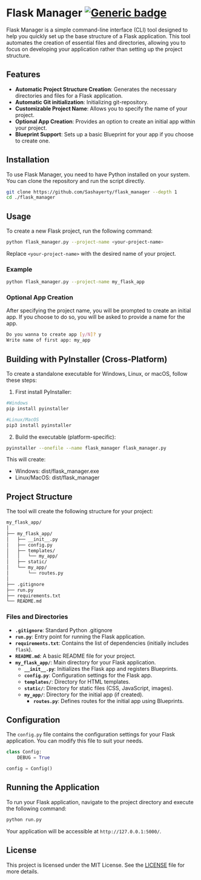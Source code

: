# Flask Manager [![Generic badge](https://img.shields.io/badge/Crafted_with_Python_for-Flask-green.svg)](https://github.com/Sashayerty/flask_manager)

Flask Manager is a simple command-line interface (CLI) tool designed to help you quickly set up the base structure of a Flask application. This tool automates the creation of essential files and directories, allowing you to focus on developing your application rather than setting up the project structure.

## Features

- **Automatic Project Structure Creation**: Generates the necessary directories and files for a Flask application.
- **Automatic Git initialization**: Initializing git-repository.
- **Customizable Project Name**: Allows you to specify the name of your project.
- **Optional App Creation**: Provides an option to create an initial app within your project.
- **Blueprint Support**: Sets up a basic Blueprint for your app if you choose to create one.

## Installation

To use Flask Manager, you need to have Python installed on your system. You can clone the repository and run the script directly.

```bash
git clone https://github.com/Sashayerty/flask_manager --depth 1
cd ./flask_manager
```

## Usage

To create a new Flask project, run the following command:

```bash
python flask_manager.py --project-name <your-project-name>
```

Replace `<your-project-name>` with the desired name of your project.

### Example

```bash
python flask_manager.py --project-name my_flask_app
```

### Optional App Creation

After specifying the project name, you will be prompted to create an initial app. If you choose to do so, you will be asked to provide a name for the app.

```bash
Do you wanna to create app [y/N]? y
Write name of first app: my_app
```

## Building with PyInstaller (Cross-Platform)

To create a standalone executable for Windows, Linux, or macOS, follow these steps:

1. First install PyInstaller:

```bash
#Windows
pip install pyinstaller

#Linux/MacOS
pip3 install pyinstaller
```

2. Build the executable (platform-specific):

```bash
pyinstaller --onefile --name flask_manager flask_manager.py
```

This will create:

- Windows: dist/flask_manager.exe
- Linux/MacOS: dist/flask_manager

## Project Structure

The tool will create the following structure for your project:

```bash
my_flask_app/
│
├── my_flask_app/
│   ├── __init__.py
│   ├── config.py
│   ├── templates/
│   │   └── my_app/
│   ├── static/
│   └── my_app/
│       └── routes.py
│
├── .gitignore
├── run.py
├── requirements.txt
└── README.md
```

### Files and Directories

- **`.gitignore`**: Standard Python .gitignore
- **`run.py`**: Entry point for running the Flask application.
- **`requirements.txt`**: Contains the list of dependencies (initially includes `flask`).
- **`README.md`**: A basic README file for your project.
- **`my_flask_app/`**: Main directory for your Flask application.
  - **`__init__.py`**: Initializes the Flask app and registers Blueprints.
  - **`config.py`**: Configuration settings for the Flask app.
  - **`templates/`**: Directory for HTML templates.
  - **`static/`**: Directory for static files (CSS, JavaScript, images).
  - **`my_app/`**: Directory for the initial app (if created).
    - **`routes.py`**: Defines routes for the initial app using Blueprints.

## Configuration

The `config.py` file contains the configuration settings for your Flask application. You can modify this file to suit your needs.

```python
class Config:
    DEBUG = True

config = Config()
```

## Running the Application

To run your Flask application, navigate to the project directory and execute the following command:

```bash
python run.py
```

Your application will be accessible at `http://127.0.0.1:5000/`.

## License

This project is licensed under the MIT License. See the [LICENSE](LICENSE) file for more details.
